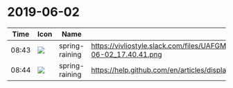 # 2019-06-02

|Time|Icon|Name|Message|
|---|---|---|---|
|08:43|![](https://secure.gravatar.com/avatar/1ac180f0868137292905c311b5fff781.jpg?s=72&d=https%3A%2F%2Fa.slack-edge.com%2Fdf10d%2Fimg%2Favatars%2Fava_0021-72.png)|spring-raining|https://vivliostyle.slack.com/files/UAFGMSJJK/FK0BJ5A3T/____________________________2019-06-02_17.40.41.png|
|08:44|![](https://secure.gravatar.com/avatar/1ac180f0868137292905c311b5fff781.jpg?s=72&d=https%3A%2F%2Fa.slack-edge.com%2Fdf10d%2Fimg%2Favatars%2Fava_0021-72.png)|spring-raining|<https://help.github.com/en/articles/displaying-a-sponsor-button-in-your-repository>|
